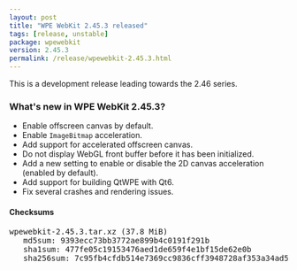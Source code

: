 ```yaml
---
layout: post
title: "WPE WebKit 2.45.3 released"
tags: [release, unstable]
package: wpewebkit
version: 2.45.3
permalink: /release/wpewebkit-2.45.3.html
---
```


This is a development release leading towards the 2.46 series.

### What's new in WPE WebKit 2.45.3?

- Enable offscreen canvas by default.
- Enable `ImageBitmap` acceleration.
- Add support for accelerated offscreen canvas.
- Do not display WebGL front buffer before it has been initialized.
- Add a new setting to enable or disable the 2D canvas acceleration (enabled by default).
- Add support for building QtWPE with Qt6.
- Fix several crashes and rendering issues.

#### Checksums

<pre>
wpewebkit-2.45.3.tar.xz (37.8 MiB)
   md5sum: 9393ecc73bb3772ae899b4c0191f291b
   sha1sum: 477fe05c19153476aed1de659f4e1bf15de62e0b
   sha256sum: 7c95fb4cfdb514e7369cc9836cff3948728af353a34ad50575322161b7c43b62
</pre>
